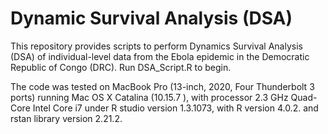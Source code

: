 # Dynamic Survival Analysis (DSA) 
This repository provides scripts to perform Dynamics Survival Analysis (DSA) of individual-level data from the Ebola epidemic in the Democratic Republic of Congo (DRC). Run DSA_Script.R to begin. 

The code  was tested on MacBook Pro (13-inch, 2020, Four Thunderbolt 3 ports) running Mac OS X Catalina  (10.15.7 ), with processor 2.3 GHz Quad-Core Intel Core i7 under R studio version  1.3.1073, with  R version   4.0.2. and rstan library version  2.21.2.
